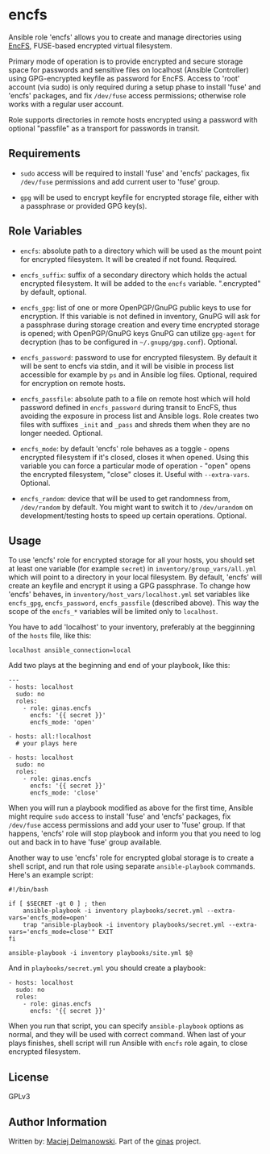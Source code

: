 encfs
=====

Ansible role 'encfs' allows you to create and manage directories using [EncFS](https://en.wikipedia.org/wiki/EncFS), FUSE-based encrypted virtual filesystem.

Primary mode of operation is to provide encrypted and secure storage space for passwords and sensitive files on localhost (Ansible Controller) using GPG-encrypted keyfile as password for EncFS. Access to 'root' account (via sudo) is only required during a setup phase to install 'fuse' and 'encfs' packages, and fix `/dev/fuse` access permissions; otherwise role works with a regular user account.

Role supports directories in remote hosts encrypted using a password with optional "passfile" as a transport for passwords in transit.

Requirements
------------

- `sudo` access will be required to install 'fuse' and 'encfs' packages, fix `/dev/fuse` permissions and add current user to 'fuse' group.

- `gpg` will be used to encrypt keyfile for encrypted storage file, either with a passphrase or provided GPG key(s).

Role Variables
--------------

- `encfs`: absolute path to a directory which will be used as the mount point for encrypted filesystem. It will be created if not found. Required.

- `encfs_suffix`: suffix of a secondary directory which holds the actual encrypted filesystem. It will be added to the `encfs` variable. ".encrypted" by default, optional.

- `encfs_gpg`: list of one or more OpenPGP/GnuPG public keys to use for encryption. If this variable is not defined in inventory, GnuPG will ask for a passphrase during storage creation and every time encrypted storage is opened; with OpenPGP/GnuPG keys GnuPG can utilize `gpg-agent` for decryption (has to be configured in `~/.gnupg/gpg.conf`). Optional.

- `encfs_password`: password to use for encrypted filesystem. By default it will be sent to encfs via stdin, and it will be visible in process list accessible for example by `ps` and in Ansible log files. Optional, required for encryption on remote hosts.

- `encfs_passfile`: absolute path to a file on remote host which will hold password defined in `encfs_password` during transit to EncFS, thus avoiding the exposure in process list and Ansible logs. Role creates two files with suffixes `_init` and `_pass` and shreds them when they are no longer needed. Optional.

- `encfs_mode`: by default 'encfs' role behaves as a toggle - opens encrypted filesystem if it's closed, closes it when opened. Using this variable you can force a particular mode of operation - "open" opens the encrypted filesystem, "close" closes it. Useful with `--extra-vars`. Optional.

- `encfs_random`: device that will be used to get randomness from, `/dev/random` by default. You might want to switch it to `/dev/urandom` on development/testing hosts to speed up certain operations. Optional.

Usage
-----

To use 'encfs' role for encrypted storage for all your hosts, you should set at least one variable (for example `secret`) in `inventory/group_vars/all.yml` which will point to a directory in your local filesystem. By default, 'encfs' will create an keyfile and encrypt it using a GPG passphrase. To change how 'encfs' behaves, in `inventory/host_vars/localhost.yml` set variables like `encfs_gpg`, `encfs_password`, `encfs_passfile` (described above). This way the scope of the `encfs_*` variables will be limited only to `localhost`.

You have to add 'localhost' to your inventory, preferably at the begginning of the `hosts` file, like this:

    localhost ansible_connection=local

Add two plays at the beginning and end of your playbook, like this:

    ---
    - hosts: localhost
      sudo: no
      roles:
        - role: ginas.encfs
          encfs: '{{ secret }}'
          encfs_mode: 'open'
    
    - hosts: all:!localhost
      # your plays here
    
    - hosts: localhost
      sudo: no
      roles:
        - role: ginas.encfs
          encfs: '{{ secret }}'
          encfs_mode: 'close'

When you will run a playbook modified as above for the first time, Ansible might require `sudo` access to install 'fuse' and 'encfs' packages, fix `/dev/fuse` access permissions and add your user to 'fuse' group. If that happens, 'encfs' role will stop playbook and inform you that you need to log out and back in to have 'fuse' group available.

Another way to use 'encfs' role for encrypted global storage is to create a shell script, and run that role using separate `ansible-playbook` commands. Here's an example script:

    #!/bin/bash
    
    if [ $SECRET -gt 0 ] ; then
    	ansible-playbook -i inventory playbooks/secret.yml --extra-vars='encfs_mode=open'
    	trap "ansible-playbook -i inventory playbooks/secret.yml --extra-vars='encfs_mode=close'" EXIT
    fi
    
    ansible-playbook -i inventory playbooks/site.yml $@

And in `playbooks/secret.yml` you should create a playbook:

    - hosts: localhost
      sudo: no
      roles:
        - role: ginas.encfs
          encfs: '{{ secret }}'

When you run that script, you can specify `ansible-playbook` options as normal, and they will be used with correct command. When last of your plays finishes, shell script will run Ansible with `encfs` role again, to close encrypted filesystem.

License
-------

GPLv3

Author Information
------------------

Written by: [Maciej Delmanowski](http://twitter.com/drybjed). Part of the [ginas](https://github.com/ginas/) project.

